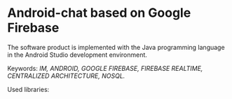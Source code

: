 # Android-chat based on Google Firebase

The software product is implemented with the Java programming language in the Android Studio development environment.

Keywords: _IM, ANDROID, GOOGLE FIREBASE, FIREBASE REALTIME, CENTRALIZED ARCHITECTURE, NOSQL._

Used libraries: